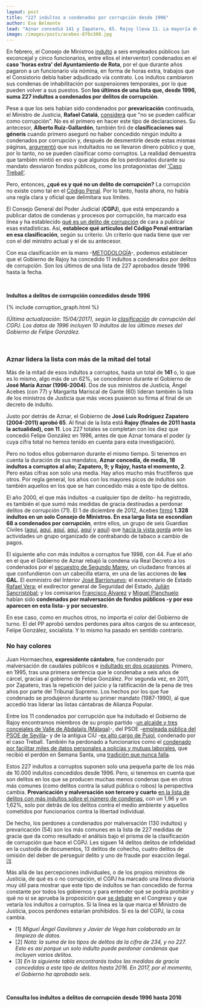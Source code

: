 ```yaml
---
layout: post
title: "227 indultos a condenados por corrupción desde 1996"
author: Eva Belmonte
lead: "Aznar concedió 141 y Zapatero, 65. Rajoy lleva 11. La mayoría de ellos perdona delitos de prevaricación y malversación."
image: /images/posts/acebes-870x300.jpg
---
```


En febrero, el Consejo de Ministros [indultó](http://elboenuestrodecadadia.com/2017/02/13/los-funcionarios-condenados-por-prevaricacion-en-el-ayuntamiento-de-rota-podran-volver-a-sus-puestos-gracias-a-los-indultos/) a seis empleados públicos (un exconcejal y cinco funcionarios, entre ellos el interventor) condenados en el **caso 'horas extra' del Ayuntamiento de Rota**, por el que durante años pagaron a un funcionario vía nómina, en forma de horas extra, trabajos que el Consistorio debía haber adjudicado vía contrato. Los indultos cambiaron sus condenas de inhabilitación por suspensiones temporales, por lo que pueden volver a sus puestos. Son **los últimos de una lista que, desde 1996, suma 227 indultos a condenados por delitos de corrupción**. 

Pese a que los seis habían sido condenados por **prevaricación** continuada, el Ministro de Justicia, **Rafael Catalá**, [considera](http://www.eldiario.es/politica/Gobierno-condenados-prevaricar-calificar-corrupcion_0_612788993.html) que "no se pueden calificar como corrupción". No es el primero en hacer este tipo de declaraciones. Su antecesor, **Alberto Ruiz-Gallardón**, también tiró de **clasificaciones sui géneris** cuando primero aseguró no haber concedido ningún indulto a condenados por corrupción y, después de desmentirle desde estas mismas páginas, [argumentó](http://www.lasexta.com/noticias/nacional/gallardon-dice-que-indultados-gobierno-llevaron-dinero-publico_201403135726b1674beb28d4460269b4.html) que sus indultados no se llevaron dinero público y que, por lo tanto, no se pueden clasificar como corruptos. La realidad demuestra que también mintió en eso y que algunos de los perdonados durante su mandato desviaron fondos públicos, como los protagonistas del ['Caso Treball'](http://elindultometro.es/famosos.html#13).

Pero, entonces, **¿qué es y qué no un delito de corrupción?** La corrupción no existe como tal en el [Código Penal](http://www.boe.es/buscar/act.php?id=BOE-A-1995-25444&b=659&tn=1&p=20100623#BOEn). Por lo tanto, hasta ahora, no había una regla clara y oficial que delimitara sus límites.   

El Consejo General del Poder Judicial (**CGPJ**), que está empezando a publicar datos de condenas y procesos por corrupción, ha marcado esa línea y ha establecido [qué es un delito de corrupción](http://www.poderjudicial.es/cgpj/es/Temas/Transparencia/Repositorio-de-datos-sobre-procesos-por-corrupcion/) de cara a publicar esas estadísticas. Así, **establece qué artículos del Código Penal entrarían en esa clasificación**, según su criterio. Un criterio que nada tiene que ver con el del ministro actual y el de su antecesor.

Con esa clasificación en la mano -[METODOLOGÍA](/metodologia.html#sNine)-, podemos establecer que el Gobierno de Rajoy ha concedido 11 indultos a condenados por delitos de corrupción. Son los últimos de una lista de 227 aprobados desde 1996 hasta la fecha.

&nbsp;

**Indultos a delitos de corrupción concedidos desde 1996**

{% include corruption_graph.html %}

_(Última actualización: 15/04/2017), según la [clasificación](http://elindultometro.es/metodologia.html#sNine) de corrupción del CGPJ.
Los datos de 1996 incluyen 10 indultos de los últimos meses del Gobierno de Felipe González._

&nbsp;

### Aznar lidera la lista con más de la mitad del total

Más de la mitad de esos indultos a corruptos, hasta un total de **141** o, lo que es lo mismo, algo más de un 62%, se concedieron durante el Gobierno de **José María Aznar (1996-2004)**. Dos de sus ministros de Justicia, Ángel Acebes (con 77) y Margarita Mariscal de Gante (60) lideran también la lista de los ministros de Justicia que más veces pusieron su firma al final de un decreto de indulto. 

Justo por detrás de Aznar, el Gobierno de **José Luís Rodríguez Zapatero (2004-2011) aprobó 65**. Al final de la lista está **Rajoy (finales de 2011 hasta la actualidad), con 11**. Los 227 totales se completan con los diez que concedió Felipe González en 1996, antes de que Aznar tomara el poder (y cuya cifra total no hemos tenido en cuenta para esta investigación). 

Pero no todos ellos gobernaron durante el mismo tiempo. Si tenemos en cuenta la duración de sus mandatos, **Aznar concedía, de media, 18 indultos a corruptos al año; Zapatero, 9; y Rajoy, hasta el momento, 2**. Pero estas cifras son solo una media. Hay años mucho más fructíferos que otros. Por regla general, los años con los mayores picos de indultos son también aquellos en los que se han concedido más a este tipo de delitos. 

El año 2000, el que más indultos -a cualquier tipo de delito- ha registrado, es también el que sumó más medidas de gracia destinadas a perdonar delitos de corrupción (71). El 1 de diciembre de 2012, Acebes [firmó](http://elindultometro.es/famosos.html#4) **1.328 indultos en un solo Consejo de Ministros. En esa larga lista se escondían 68 a condenados por corrupción**, entre ellos, un grupo de seis Guardias Civiles ([aquí](http://www.boe.es/buscar/doc.php?id=BOE-A-2000-22518#BOEn), [aquí](http://www.boe.es/buscar/doc.php?id=BOE-A-2000-22936#BOEn), [aquí](http://www.boe.es/buscar/doc.php?id=BOE-A-2000-22996#BOEn), [aquí](http://www.boe.es/buscar/doc.php?id=BOE-A-2000-23575#BOEn), [aquí](http://www.boe.es/buscar/doc.php?id=BOE-A-2000-23702#BOEn) y [aquí](http://www.boe.es/buscar/doc.php?id=BOE-A-2000-23705#BOEn)) que [hacía la vista gorda](http://elpais.com/diario/1989/06/10/espana/613432824_850215.html
) ante las actividades un grupo organizado de contrabando de tabaco a cambio de pagos.     

El siguiente año con más indultos a corruptos fue 1998, con 44. Fue el año en el que el Gobierno de Aznar rebajó la condena vía Real Decreto a los condenados por el [secuestro de Segundo Marey](http://elindultometro.es/famosos.html#3), un ciudadano francés al que confundieron con un cabecilla etarra, en una de las acciones de **los GAL**. El exministro del Interior [José Barrionuevo](http://www.boe.es/buscar/doc.php?id=BOE-A-1999-1545#BOE); el exsecretario de Estado [Rafael Vera](http://www.boe.es/buscar/doc.php?id=BOE-A-1999-1553#BOEn); el exdirector general de Seguridad del Estado, [Julián Sancristóbal](http://www.boe.es/buscar/doc.php?id=BOE-A-1999-1552#BOEn); y los comisarios [Francisco Álvarez](http://www.boe.es/buscar/doc.php?id=BOE-A-1999-1544#BOEn) y [Miguel Planchuelo](http://www.boe.es/buscar/doc.php?id=BOE-A-1999-1550#BOEn) habían sido **condenados por malversación de fondos públicos -y por eso aparecen en esta lista- y por secuestro**.

En ese caso, como en muchos otros, no importa el color del Gobierno de turno. El del PP aprobó sendos perdones para altos cargos de su antecesor, Felipe González, socialista. Y lo mismo ha pasado en sentido contrario.

### No hay colores

Juan Hormaechea, **expresidente cántabro**, fue condenado por malversación de caudales públicos e [indultado en dos ocasiones](http://elindultometro.es/famosos.html#9
). Primero, en 1995, tras una primera sentencia que le condenaba a seis años de cárcel, gracias al gobierno de Felipe González. Por segunda vez, en 2011, por Zapatero, tras la repetición del juicio y la ratificación de la pena de tres años por parte del Tribunal Supremo. Los hechos por los que fue condenado se produjeron durante su primer mandato (1987-1990), al que accedió tras liderar las listas cántabras de Alianza Popular.

Entre los 11 condenados por corrupción que ha indultado el Gobierno de Rajoy encontramos miembros de su propio partido -[un alcalde y tres concejales de Valle de Abdalajís (Málaga)](http://elindultometro.es/famosos.html#15
)-, del PSOE -[empleada pública del PSOE de Sevilla](http://elindultometro.es/famosos.html#23
)- y de la antigua CiU -[ex alto cargo de Pujol](http://elindultometro.es/famosos.html#13), condenado por el caso Treball. También ha perdonado a funcionarios como el [condenado por facilitar miles de datos personales a policías y mutuas laborales](http://elboenuestrodecadadia.com/2015/03/30/el-gobierno-indulta-por-semana-santa-a-un-funcionario-que-paso-miles-de-datos-personales-a-policias-y-mutuas-laborales/), que recibió el perdón en Semana Santa, una [tradición que nunca falla](http://elindultometro.es/2017/04/10/actualizacion-2016.html). 

Estos 227 indultos a corruptos suponen solo una pequeña parte de los más de 10.000 indultos concedidos desde 1996. Pero, si tenemos en cuenta que son delitos en los que se producen muchas menos condenas que en otros más comunes (como delitos contra la salud pública o robos) la perspectiva cambia. **Prevaricación y malversación son tercero y cuarto** [en la lista de delitos con más indultos sobre el número de condenas](http://elindultometro.es/2013/06/30/relatividad.html), con un 1,96 y un 1,62%, solo por detrás de los delitos contra el medio ambiente y aquellos cometidos por funcionarios contra la libertad individual. 

De hecho, los perdones a condenados por malversación (130 indultos) y prevaricación (54) son los más comunes en la lista de 227 medidas de gracia que da como resultado el análisis bajo el prisma de la clasificación de corrupción que hace el CGPJ. Les siguen 14 delitos delitos de infidelidad en la custodia de documentos, 13 delitos de cohecho, cuatro delitos de omisión del deber de perseguir delito y uno de fraude por exacción ilegal. <small><a href="#notes">[1]</a></small>

<a name="notes"></a>
Más allá de las percepciones individuales, o de los propios ministros de Justicia, de qué es o no corrupción, el CGPJ ha marcado una línea divisoria muy útil para mostrar que este tipo de indultos se han concedido de forma constante por todos los gobiernos y para entender qué se podría prohibir y qué no si se aprueba la proposición que [se debate](http://www.elconfidencial.com/ultima-hora-en-vivo/2017-02-14/el-congreso-debate-suprimir-los-indultos-por-corrupcion-y-violencia-machista_1138760/) en el Congreso y que vetaría los indultos a corruptos. Si la línea es la que marca el Ministro de Justicia, pocos perdones estarían prohibidos. Si es la del CGPJ, la cosa cambia. 

* [1] _Miguel Ángel Gavilanes y Javier de Vega han colaborado en la limpieza de datos._
* [2] _Nota: la suma de los tipos de delitos da la cifra de 234, y no 227. Esto es así porque un solo indulto puede perdonar condenas que incluyen varios delitos._
* [3] _En la siguiente tabla encontrarás todos las medidas de gracia concedidas a este tipo de delitos hasta 2016. En 2017, por el momento, el Gobierno ha aprobado seis._

&nbsp;

**Consulta los indultos a delitos de corrupción desde 1996 hasta 2016**

<div id="indultos-embed"></div>
<script type="text/javascript" src="https://pym.nprapps.org/pym.v1.min.js"></script>
<script>var pymParent = new pym.Parent('indultos-embed', '/indultos_embed.html?is_corruption=on', {});</script>
